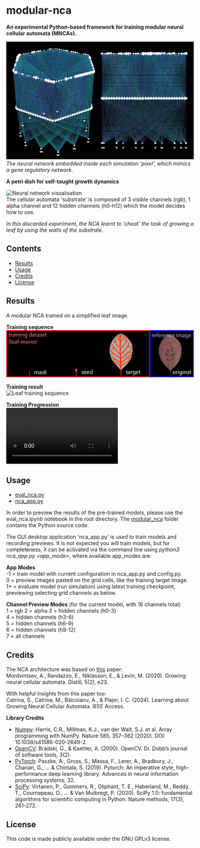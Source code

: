 # modular-nca
**An experimental Python-based framework for training modular neural cellular automata (MNCAs).**

 ![Neural network visualisation](https://github.com/paveworkshop/modular-nca/blob/main/previews/neural-network.png)  
_The neural network embedded inside each simulation 'pixel', which mimics a gene regulatory network._
 
**A petri dish for self-taught growth dynamics**  

![Neural network visualisation](https://github.com/paveworkshop/modular-nca/blob/main/previews/hex-leaf-mono-7-0-64-16-9241-3826-1721073373.gif)  
The cellular automata 'substrate' is composed of 3 visible channels (rgb), 1 alpha channel and 12 hidden channels (h0-h12) which the model decides how to use.  

_In this discarded experiment, the NCA learnt to 'cheat' the task of growing a leaf by using the walls of the substrate._

## Contents
- [Results](#Results)
- [Usage](#Usage)
- [Credits](#Credits)
- [License](#License)

## Results
A modular NCA trained on a simplified leaf image.  

**Training sequence**  
 ![Leaf training result](https://github.com/paveworkshop/modular-nca/blob/main/training_datasets/leaf-mono-thumbnail.png)
 
**Training result**  
![Leaf training sequence](https://github.com/paveworkshop/modular-nca/blob/main/previews/hex-leaf-mono-1-0-96-16-9241-1248-1721141463.gif) 

**Training Progression**  
![Leaf training progression](https://github.com/paveworkshop/modular-nca/blob/main/previews/leaf-mono-small-training_progression-visible.mp4)

## Usage
- [eval_nca.py](eval_nca.ipynb)
- [nca_app.py](nca_app.py)

In order to preview the results of the pre-trained models, please use the eval_nca.ipynb notebook in the root directory.
The [modular_nca](modular_nca) folder contains the Python source code.

The GUI desktop application 'nca_app.py' is used to train models and recording previews. It is not expected you will train models, but for completeness, it can be activated via the command line using _python3 nca_app.py <app_mode>_, where available app_modes are:

**App Modes**  
-1 = train model with current configuration in nca_app.py and config.py.  
0 = preview images pasted on the grid cells, like the training target image.  
1+ = evaluate model (run simulation) using latest training checkpoint, previewing selecting grid channels as below.  

**Channel Preview Modes** (for the current model, with 16 channels total)   
1 = rgb 
2 = alpha 
3 = hidden channels (h0-3)  
4 = hidden channels (h3-6)  
5 = hidden channels (h6-9)  
6 = hidden channels (h9-12)  
7 = all channels  

## Credits
The NCA architecture was based on [this](https://distill.pub/2020/growing-ca/) paper:  
Mordvintsev, A., Randazzo, E., Niklasson, E., & Levin, M. (2020). Growing neural cellular automata. Distill, 5(2), e23. 

With helpful insights from this paper too:  
Catrina, S., Catrina, M., Băicoianu, A., & Plajer, I. C. (2024). Learning about Growing Neural Cellular Automata. IEEE Access.

**Library Credits**
- [Numpy](https://numpy.org/): Harris, C.R., Millman, K.J., van der Walt, S.J. et al. Array programming with NumPy. Nature 585, 357–362 (2020). DOI: 10.1038/s41586-020-2649-2.
- [OpenCV](https://opencv.org/): Bradski, G., & Kaehler, A. (2000). OpenCV. Dr. Dobb’s journal of software tools, 3(2).
- [PyTorch](https://pytorch.org/): Paszke, A., Gross, S., Massa, F., Lerer, A., Bradbury, J., Chanan, G., ... & Chintala, S. (2019). Pytorch: An imperative style, high-performance deep learning library. Advances in neural information processing systems, 32.
- [SciPy](https://scipy.org/): Virtanen, P., Gommers, R., Oliphant, T. E., Haberland, M., Reddy, T., Cournapeau, D., ... & Van Mulbregt, P. (2020). SciPy 1.0: fundamental algorithms for scientific computing in Python. Nature methods, 17(3), 261-272.
## License
This code is made publicly available under the GNU GPLv3 license.
